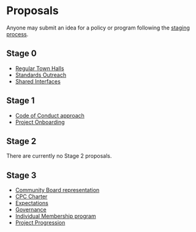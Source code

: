 # Proposals

Anyone may submit an idea for a policy or program following the [staging process](../STAGING_PROCESS.md).

## Stage 0

* [Regular Town Halls](./stage-0/REGULAR_TOWN_HALLS)
* [Standards Outreach](./stage-0/STANDARDS_OUTREACH)
* [Shared Interfaces](./stage-0/SHARED_INTERFACES)

## Stage 1

* [Code of Conduct approach](./stage-1/CODE_OF_CONDUCT)
* [Project Onboarding](./stage-1/PROJECT_ONBOARDING)

## Stage 2

There are currently no Stage 2 proposals.

## Stage 3

* [Community Board representation](./stage-3/COMMUNITY_BOARD_REPRESENTATION)
* [CPC Charter](./proposals/stage-3/CPC_CHARTER)
* [Expectations](./stage-3/EXPECTATIONS)
* [Governance](./stage-3/GOVERNANCE)
* [Individual Membership program](./stage-3/INDIVIDUAL_MEMBERSHIP)
* [Project Progression](./stage-3/PROJECT_PROGRESSION)
